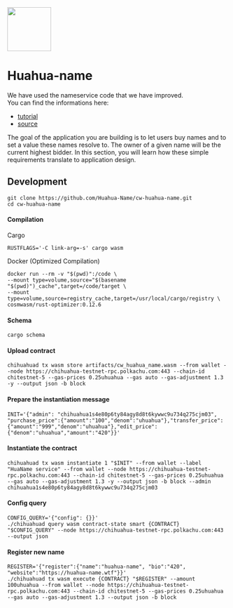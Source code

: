  
<img src="https://user-images.githubusercontent.com/1071490/205506995-0a4638dc-cd32-4b9a-a6e7-66bb67f55551.jpg" width="100" height="100" />   

# Huahua-name

We have used the nameservice code that we have improved.  
You can find the informations here:  
- [tutorial](https://docs.cosmwasm.com/tutorials/name-service/intro)  
- [source](https://github.com/deus-labs/cw-contracts/tree/main/contracts/nameservice)  

The goal of the application you are building is to let users buy names and to set a value these names resolve to.
The owner of a given name will be the current highest bidder. In this section, you will learn how these simple
 requirements translate to application design.

## Development

    git clone https://github.com/Huahua-Name/cw-huahua-name.git
	cd cw-huahua-name

#### Compilation

Cargo

    RUSTFLAGS='-C link-arg=-s' cargo wasm

Docker (Optimized Compilation)

    docker run --rm -v "$(pwd)":/code \  
    --mount type=volume,source="$(basename "$(pwd)")_cache",target=/code/target \  
    --mount type=volume,source=registry_cache,target=/usr/local/cargo/registry \  
    cosmwasm/rust-optimizer:0.12.6

#### Schema

    cargo schema

#### Upload contract

    chihuahuad tx wasm store artifacts/cw_huahua_name.wasm --from wallet --node https://chihuahua-testnet-rpc.polkachu.com:443 --chain-id chitestnet-5 --gas-prices 0.25uhuahua --gas auto --gas-adjustment 1.3 -y --output json -b block 
    
#### Prepare the instantiation message

    INIT='{"admin": "chihuahua1s4e80p6ty84agy8d8t6kywwc9u734q275cjm03", "purchase_price":{"amount":"100","denom":"uhuahua"},"transfer_price":{"amount":"999","denom":"uhuahua"},"edit_price":{"denom":"uhuahua","amount":"420"}}'

#### Instantiate the contract

    chihuahuad tx wasm instantiate 1 "$INIT" --from wallet --label "HuaName service" --from wallet --node https://chihuahua-testnet-rpc.polkachu.com:443 --chain-id chitestnet-5 --gas-prices 0.25uhuahua --gas auto --gas-adjustment 1.3 -y --output json -b block --admin chihuahua1s4e80p6ty84agy8d8t6kywwc9u734q275cjm03

#### Config query

    CONFIG_QUERY='{"config": {}}'
    ./chihuahuad query wasm contract-state smart {CONTRACT} "$CONFIG_QUERY" --node https://chihuahua-testnet-rpc.polkachu.com:443 --output json

#### Register new name

    REGISTER='{"register":{"name":"huahua-name", "bio":"420", "website":"https://huahua-name.wtf"}}'
    ./chihuahuad tx wasm execute {CONTRACT} "$REGISTER" --amount 100uhuahua --from wallet --node https://chihuahua-testnet-rpc.polkachu.com:443 --chain-id chitestnet-5 --gas-prices 0.25uhuahua --gas auto --gas-adjustment 1.3 --output json -b block
